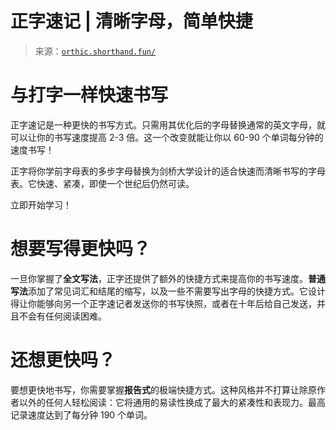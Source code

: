<!--yml

category: 未分类

date: 2024-05-27 14:56:26

-->

# 正字速记 | 清晰字母，简单快捷

> 来源：[`orthic.shorthand.fun/`](https://orthic.shorthand.fun/)

# 与打字一样快速书写

正字速记是一种更快的书写方式。只需用其优化后的字母替换通常的英文字母，就可以让你的书写速度提高 2-3 倍。这一个改变就能让你以 60-90 个单词每分钟的速度书写！

正字将你学前字母表的多步字母替换为剑桥大学设计的适合快速而清晰书写的字母表。它快速、紧凑，即使一个世纪后仍然可读。

立即开始学习！

# 想要写得更快吗？

一旦你掌握了**全文写法**，正字还提供了额外的快捷方式来提高你的书写速度。**普通写法**添加了常见词汇和结尾的缩写，以及一些不需要写出字母的快捷方式。它设计得让你能够向另一个正字速记者发送你的书写快照，或者在十年后给自己发送，并且不会有任何阅读困难。

# 还想更快吗？

要想更快地书写，你需要掌握**报告式**的极端快捷方式。这种风格并不打算让除原作者以外的任何人轻松阅读：它将通用的易读性换成了最大的紧凑性和表现力。最高记录速度达到了每分钟 190 个单词。
